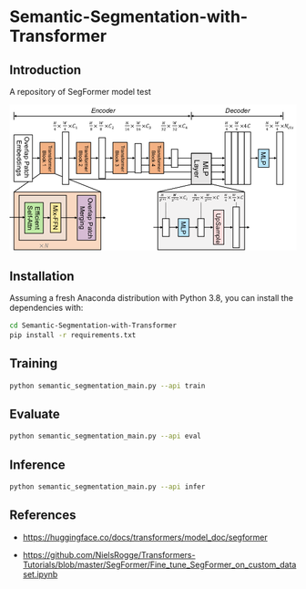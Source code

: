 # Semantic-Segmentation-with-Transformer

## Introduction

A repository of SegFormer model test

![SegFormer Architecture](fig/segformer_architecture.png)

## Installation

Assuming a fresh Anaconda distribution with Python 3.8, you can install the dependencies with:

```sh
cd Semantic-Segmentation-with-Transformer
pip install -r requirements.txt
```

## Training

```sh
python semantic_segmentation_main.py --api train
```

## Evaluate

```sh
python semantic_segmentation_main.py --api eval
```

## Inference

```sh
python semantic_segmentation_main.py --api infer
```

## References

+ https://huggingface.co/docs/transformers/model_doc/segformer

+ https://github.com/NielsRogge/Transformers-Tutorials/blob/master/SegFormer/Fine_tune_SegFormer_on_custom_dataset.ipynb
